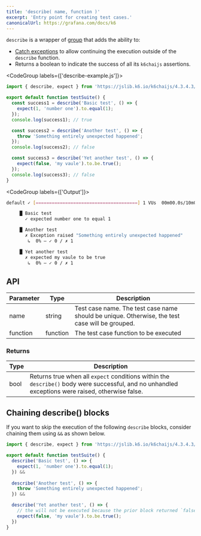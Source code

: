 ```yaml
---
title: 'describe( name, function )'
excerpt: 'Entry point for creating test cases.'
canonicalUrl: https://grafana.com/docs/k6
---
```


`describe` is a wrapper of [group](/javascript-api/k6/group) that adds the ability to: 

- [Catch exceptions](/javascript-api/jslib/k6chaijs/error-handling/) to allow continuing the execution outside of the `describe` function.
- Returns a boolean to indicate the success of all its `k6chaijs` assertions.

<CodeGroup labels={['describe-example.js']}>

```javascript
import { describe, expect } from 'https://jslib.k6.io/k6chaijs/4.3.4.3/index.js';

export default function testSuite() {
  const success1 = describe('Basic test', () => {
    expect(1, 'number one').to.equal(1);
  });
  console.log(success1); // true

  const success2 = describe('Another test', () => {
    throw 'Something entirely unexpected happened';
  });
  console.log(success2); // false

  const success3 = describe('Yet another test', () => {
    expect(false, 'my vaule').to.be.true();
  });
  console.log(success3); // false
}
``` 

</CodeGroup>

<CodeGroup labels={['Output']}>

```bash
default ✓ [======================================] 1 VUs  00m00.0s/10m0s  1/1 iters, 1 per VU

     █ Basic test
       ✓ expected number one to equal 1

     █ Another test
       ✗ Exception raised "Something entirely unexpected happened"
        ↳  0% — ✓ 0 / ✗ 1

     █ Yet another test
       ✗ expected my vaule to be true
        ↳  0% — ✓ 0 / ✗ 1
```

</CodeGroup>


## API

| Parameter | Type     | Description                           |
|-----------|----------|---------------------------------------|
| name      | string   | Test case name. The test case name should be unique. Otherwise, the test case will be grouped.                        |
| function  | function | The test case function to be executed |


### Returns

| Type    | Description                                                                                                                                                 |
| ------- |-------------------------------------------------------------------------------------------------------------------------------------------------------------|
| bool    | Returns true when all `expect` conditions within the `describe()` body were successful, and no unhandled exceptions were raised, otherwise false. |

## Chaining describe() blocks

If you want to skip the execution of the following `describe` blocks, consider chaining them using `&&` as shown below.

<!-- eslint-skip -->

```javascript
import { describe, expect } from 'https://jslib.k6.io/k6chaijs/4.3.4.3/index.js';

export default function testSuite() {
  describe('Basic test', () => {
    expect(1, 'number one').to.equal(1);
  }) &&
  
  describe('Another test', () => {
    throw 'Something entirely unexpected happened';
  }) &&

  describe('Yet another test', () => {
    // the will not be executed because the prior block returned `false` 
    expect(false, 'my vaule').to.be.true();
  })
}
``` 
